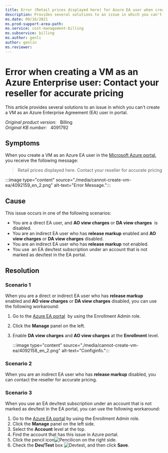 ```yaml
---
title: Error (Retail prices displayed here) for Azure EA user when creating VM
description: Provides several solutions to an issue in which you can't create a VM as an Azure Enterprise Agreement (EA) user in portal.
ms.date: 09/16/2021
ms.prod-support-area-path: 
ms.service: cost-management-billing
ms.subservice: billing
ms.author: genli
author: genlin
ms.reviewer: 
---
```

# Error when creating a VM as an Azure Enterprise user: Contact your reseller for accurate pricing

This article provides several solutions to an issue in which you can't create a VM as an Azure Enterprise Agreement (EA) user in portal.

_Original product version:_ &nbsp; Billing  
_Original KB number:_ &nbsp; 4091792

## Symptoms

When you create a VM as an Azure EA user in the [Microsoft Azure portal](https://portal.azure.com/), you receive the following message: 

> Retail prices displayed here. Contact your reseller for accurate pricing

:::image type="content" source="./media/cannot-create-vm-ea/4092159_en_2.png" alt-text="Error Message.":::

## Cause

This issue occurs in one of the following scenarios:

- You are a direct EA user, and **AO view charges** or **DA view charges**  is disabled. 
- You are an indirect EA user who has **release markup** enabled and **AO view charges** or **DA view charges** disabled. 
- You are an indirect EA user who has **release markup** not enabled. 
- You use  an EA dev/test subscription under an account that is not marked as dev/test in the EA portal. 

## Resolution

### Scenario 1 

When you are a direct or indirect EA user who has **release markup** enabled and **AO view charges** or **DA view charges** disabled, you can use the following workaround:
 
1. Go to the [Azure EA portal](https://ea.azure.com/)  by using the Enrollment Admin role.
2. Click the **Manage** panel on the left. 
3. Enable **DA view charges** and **AO view charges** at the **Enrollment** level.

    :::image type="content" source="./media/cannot-create-vm-ea/4092158_en_2.png" alt-text="Configinfo.":::


### Scenario 2 

When you are an indirect EA user who has **release markup** disabled, you can contact the reseller for accurate pricing. 

### Scenario 3 

When you use an EA dev/test subscription under an account that is not marked as dev/test in the EA portal, you can use the following workaround:

1. Go to the [Azure EA portal](https://ea.azure.com/) by using the Enrollment Admin role.
2. Click the **Manage** panel on the left side. 
3. Select the **Account** level at the top. 
4. Find the account that has this issue in Azure portal. 
5. Click the pencil icon![Pencilicon](./media/cannot-create-vm-ea/4092160_en_2.png) on the right side. 
6. Check the **Dev/Test** box ![Devtest](./media/cannot-create-vm-ea/4092161_en_2.png), and then click **Save**. 
